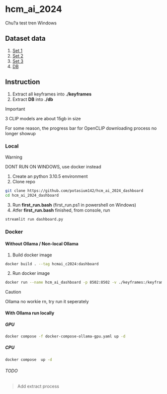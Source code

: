 # hcm_ai_2024
Chu?a test tren Windows

## Dataset data
1. [Set 1](https://www.kaggle.com/datasets/letruonggiangk17ct/hcm-ai-keyframe-extract-1-kf) 
2. [Set 2](https://www.kaggle.com/datasets/huynhmy1/hcm-ai-keyframe-extract-2-kf)
3. [Set 3](https://www.kaggle.com/datasets/letruonggiangk17ct/hcm-ai-keyframe-extract-l25-30)
3. [DB](https://www.kaggle.com/datasets/letruonggiangk17ct/hcm-ai-db)

## Instruction
1. Extract all keyframes into **./keyframes**
2. Extract **DB** into **./db**

> [!IMPORTANT]  
> 3 CLIP models are about 15gb in size
> 
> For some reason, the progress bar for OpenCLIP downloading process no longer showup

### Local
> [!WARNING]  
> DONT RUN ON WINDOWS, use docker instead
1. Create an python 3.10.5 environment
2. Clone repo
```sh
git clone https://github.com/potasium142/hcm_ai_2024_dashboard
cd hcm_ai_2024_dashboard
```
3. Run **first_run.bash** (first_run.ps1 in powershell on Windows)
4. Atfer **first_run.bash** finished, from console, run
```sh
streamlit run dashboard.py
```

### Docker
#### Without Ollama / Non-local Ollama
1. Build docker image
```sh
docker build . --tag hcmai_c2024:dashboard
```
2. Run docker image
```sh
docker run --name hcm_ai_dashboard -p 8502:8502 -v ./keyframes:/keyframes -v ./db:/db hcmai_c2024:dashboard
```

> [!CAUTION]
> Ollama no workie rn, try run it seperately
#### With Ollama run locally
##### GPU
```sh
docker compose -f docker-compose-ollama-gpu.yaml up -d
```

##### CPU
```sh
docker compose  up -d
```

###### TODO
> Add extract process
